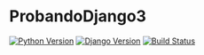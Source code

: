 # ProbandoDjango3

[![Python Version](https://img.shields.io/badge/python-3.6-brightgreen.svg)](https://python.org)
[![Django Version](https://img.shields.io/badge/django-3.0.6-brightgreen.svg)](https://djangoproject.com)
[![Build Status](https://travis-ci.org/FineUploader/fine-uploader.svg?branch=master)](https://github.com/DuvanSGF/changehouse)
